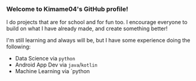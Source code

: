 ### Welcome to Kimame04's GitHub profile!

I do projects that are for school and for fun too. I encourage everyone to build on what I have already made, and create something better! 

I'm still learning and always will be, but I have some experience doing the following:
- Data Science via `python`
- Android App Dev via `java`/`kotlin`
- Machine Learning via `python
